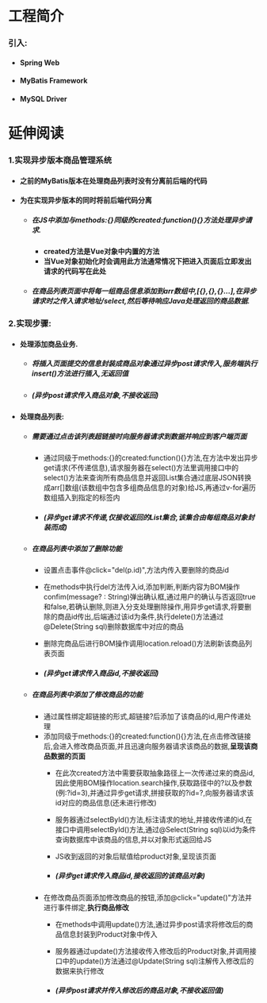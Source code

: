 # 工程简介

### 引入:

- #### Spring Web

- #### MyBatis Framework

- #### MySQL Driver

# 延伸阅读

### 1.实现异步版本商品管理系统

- #### 之前的MyBatis版本在处理商品列表时没有分离前后端的代码

- #### 为在实现异步版本的同时将前后端代码分离

  - ##### 在JS中添加与methods:{}同级的created:function(){}方法处理异步请求.

    - **created方法是Vue对象中内置的方法**
    - **当Vue对象初始化时会调用此方法通常情况下把进入页面后立即发出请求的代码写在此处**

  - ##### 在商品列表页面中将每一组商品信息添加到arr数组中,[{},{},{}...],在异步请求时之传入请求地址/select,然后等待响应Java处理返回的商品数据.

### 2.实现步骤:

- #### 处理添加商品业务.

  - ##### 将插入页面提交的信息封装成商品对象通过异步post请求传入,服务端执行insert()方法进行插入,无返回值

  - ##### (异步post请求传入商品对象,不接收返回)

- #### 处理商品列表:

  - ##### 需要通过点击该列表超链接时向服务器请求到数据并响应到客户端页面

    - 通过同级于methods:{}的created:function(){}方法,在方法中发出异步get请求(不传递信息),请求服务器在select()方法里调用接口中的select()方法来查询所有商品信息并返回List集合通过底层JSON转换成arr[]数组(该数组中包含多组商品信息的对象)给JS,再通过v-for遍历数组插入到指定的<td>标签内

    - ##### (异步get请求不传递,仅接收返回的List集合,该集合由每组商品对象封装而成)

  - ##### 在商品列表中添加了**删除**功能
  
    - 设置点击事件@click="del(p.id)",方法内传入要删除的商品id

    - 在methods中执行del方法传入id,添加判断,判断内容为BOM操作confim(message? : String)弹出确认框,通过用户的确认与否返回true和false,若确认删除,则进入分支处理删除操作,用异步get请求,将要删除的商品id传出,后端通过该id为条件,执行delete()方法通过@Delete(String sql)删除数据库中对应的商品

    - 删除完商品后进行BOM操作调用location.reload()方法刷新该商品列表页面
  
    - ##### (异步get请求传入商品id,不接收返回)
  
  - ##### 在商品列表中添加了**修改**商品的功能
  
    - 通过属性绑定超链接的形式,超链接?后添加了该商品的id,用户传递处理
    - 添加同级于methods:{}的created:function(){}方法,在点击修改链接后,会进入修改商品页面,并且迅速向服务器请求该商品的数据,**呈现该商品数据的页面**
      - 在此次created方法中需要获取抽象路径上一次传递过来的商品id,因此使用BOM操作location.search操作,获取路径中的?以及参数(例:?id=3),并通过异步get请求,拼接获取的?id=?,向服务器请求该id对应的商品信息(还未进行修改)
      
      - 服务器通过selectById()方法,标注请求的地址,并接收传递的id,在接口中调用selectById()方法,通过@Select(String sql)以id为条件查询数据库中该商品的信息,并以对象形式返回给JS
      
      - JS收到返回的对象后赋值给product对象,呈现该页面
      
      - ##### (异步get请求传入商品id,接收返回的该商品对象)
    - 在修改商品页面添加修改商品的按钮,添加@click="update()"方法并进行事件绑定,**执行商品修改**
      - 在methods中调用update()方法,通过异步post请求将修改后的商品信息封装到Product对象中传入
      
      - 服务器通过update()方法接收传入修改后的Product对象,并调用接口中的update()方法通过@Update(String sql)注解传入修改后的数据来执行修改
      
      - ##### (异步post请求并传入修改后的商品对象,不接收返回值)
